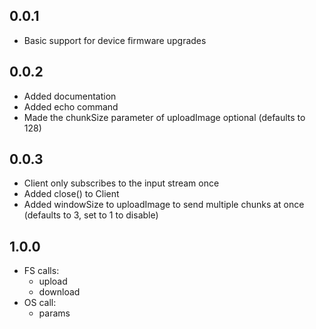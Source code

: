## 0.0.1

* Basic support for device firmware upgrades

## 0.0.2

* Added documentation
* Added echo command
* Made the chunkSize parameter of uploadImage optional (defaults to 128)

## 0.0.3

* Client only subscribes to the input stream once
* Added close() to Client
* Added windowSize to uploadImage to send multiple chunks at once (defaults to 3, set to 1 to disable)

## 1.0.0

* FS calls:
    - upload
    - download
* OS call:
    - params